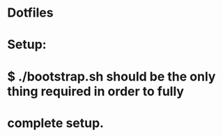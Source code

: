 # Dotfiles
#
# Setup:
#   $ ./bootstrap.sh should be the only thing required in order to fully
#   complete setup.

